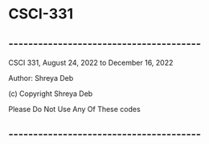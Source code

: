 # CSCI-331
## ---------------------------------------
 
CSCI 331, August 24, 2022 to December 16, 2022

Author: Shreya Deb

(c) Copyright Shreya Deb

Please Do Not Use Any Of These codes

## ---------------------------------------
